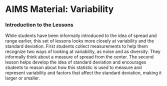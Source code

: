 # AIMS Material: Variability


### Introduction to the Lessons


While students have been informally introduced to the idea of spread and range earlier, this set of lessons looks more closely at variability and the standard deviation. First students collect measurements to help them recognize two ways of looking at variability, as noise and as diversity. They informally think about a measure of spread from the center. The second lesson helps develop the idea of standard deviation and encourages students to reason about how this statistic is used to measure and represent variability and factors that affect the standard deviation, making it larger or smaller.
